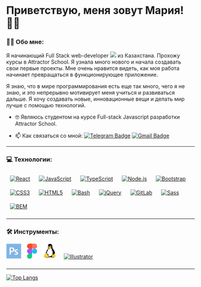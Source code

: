 
# Приветствую, меня зовут Мария! 🙋‍♀️
### :woman_technologist: Обо мне:
Я начинающий Full Stack web-developer <img src="https://media.giphy.com/media/WUlplcMpOCEmTGBtBW/giphy.gif" width="30"> из Казахстана.
Прохожу курсы в Attractor School. Я узнала много нового и начала создавать свои первые проекты. Мне очень нравится видеть, как моя работа начинает превращаться в функционирующее приложение.

Я знаю, что в мире программирования есть еще так много, чего я не знаю, и это непрерывно мотивирует меня учиться и развиваться дальше. Я хочу создавать новые, инновационные вещи и делать мир лучше с помощью технологий.   

- 🤓   Являюсь студентом на курсе Full-stack Javascript разработки Attractor School.

- 📫   Как связаться со мной: [![Telegram Badge](https://img.shields.io/badge/-telegram-blue?style=flat&logo=Telegram&logoColor=white)](https://t.me/avemaryplus) [![Gmail Badge](https://img.shields.io/badge/-Gmail-red?style=flat&logo=Gmail&logoColor=white)](mailto:avemarysolt@gmail.com)

---
### 💻 Технологии:
<div>
<a href="https://reactjs.org/" target="_blank"><img style="margin: 10px" src="https://profilinator.rishav.dev/skills-assets/react-original-wordmark.svg" alt="React" height="50" /></a>  
  <a href="https://www.javascript.com/" target="_blank"><img style="margin: 10px" src="https://profilinator.rishav.dev/skills-assets/javascript-original.svg" alt="JavaScript" height="50" /></a>  
  <a href="https://www.typescriptlang.org/" target="_blank"><img style="margin: 10px" src="https://profilinator.rishav.dev/skills-assets/typescript-original.svg" alt="TypeScript" height="50" /></a>   
  <a href="https://nodejs.org/" target="_blank"><img style="margin: 10px" src="https://profilinator.rishav.dev/skills-assets/nodejs-original-wordmark.svg" alt="Node.js" height="50" /></a>  
<a href="https://getbootstrap.com/docs/3.4/javascript/" target="_blank"><img style="margin: 10px" src="https://profilinator.rishav.dev/skills-assets/bootstrap-plain.svg" alt="Bootstrap" height="50" /></a>  
<a href="https://www.w3schools.com/css/" target="_blank"><img style="margin: 10px" src="https://profilinator.rishav.dev/skills-assets/css3-original-wordmark.svg" alt="CSS3" height="50" /></a>  
<a href="https://en.wikipedia.org/wiki/HTML5" target="_blank"><img style="margin: 10px" src="https://profilinator.rishav.dev/skills-assets/html5-original-wordmark.svg" alt="HTML5" height="50" /></a>  
<a href="https://www.gnu.org/software/bash/" target="_blank"><img style="margin: 10px" src="https://profilinator.rishav.dev/skills-assets/gnu_bash-icon.svg" alt="Bash" height="50" /></a>  
<a href="https://jquery.com/" target="_blank"><img style="margin: 10px" src="https://profilinator.rishav.dev/skills-assets/jquery.png" alt="jQuery" height="50" /></a>  
<a href="https://about.gitlab.com/" target="_blank"><img style="margin: 10px" src="https://profilinator.rishav.dev/skills-assets/gitlab.svg" alt="GitLab" height="50" /></a>  
<a href="https://sass-lang.com/" target="_blank"><img style="margin: 10px" src="https://profilinator.rishav.dev/skills-assets/sass-original.svg" alt="Sass" height="50" /></a>  
<a href="http://getbem.com/" target="_blank"><img style="margin: 10px" src="https://profilinator.rishav.dev/skills-assets/bem.svg" alt="BEM" height="50" /></a>  

</div>

---

### 🛠 Инструменты:

<div>
  <img src="https://github.com/devicons/devicon/blob/master/icons/photoshop/photoshop-plain.svg" title="photoshop" alt="photoshop" width="40" height="40"/>&nbsp;
  <img src="https://github.com/devicons/devicon/blob/master/icons/figma/figma-original.svg" title="figma" alt="figma" width="40" height="40"/>&nbsp;
  <img src="https://github.com/devicons/devicon/blob/master/icons/linux/linux-original.svg" title="linux" alt="linux" width="40" height="40"/>&nbsp;
  <a href="https://www.adobe.com/in/products/illustrator.html" target="_blank"><img style="margin: 10px" src="https://profilinator.rishav.dev/skills-assets/adobe_illustrator-icon.svg" alt="Illustrator" height="50" /></a> 
</div>

---
[![Top Langs](https://github-readme-stats-sigma-five.vercel.app/api/top-langs/?username=avemaryplus&theme=tokyonight)](https://github.com/avemaryplus/github-readme-stats)
